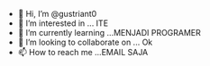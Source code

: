 - 👋 Hi, I’m @gustriant0
- 👀 I’m interested in ... ITE
- 🌱 I’m currently learning ...MENJADI PROGRAMER
- 💞️ I’m looking to collaborate on ... Ok
- 📫 How to reach me ...EMAIL SAJA

<!---
gustriant0/gustriant0 is a ✨ special ✨ repository because its `README.md` (this file) appears on your GitHub profile.
You can click the Preview link to take a look at your changes.
--->
